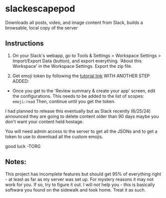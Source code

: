 # slackescapepod
Downloads all posts, video, and image content from Slack, builds a browsable, local copy of the server


## Instructions

1. On your Slack's webapp, go to Tools & Settings > Workspace Settings > Import/Export Data (button), and export everything. 'About this Workspace' in the Workspace Settings. Export the zip file.

2. Get emoji token by following the [tutorial link](https://api.slack.com/tutorials/tracks/getting-a-token) WITH ANOTHER STEP ADDED:
 - Once you get to the 'Review summary & create your app' screen, edit the configurations. This needs to be added to the list of scopes:
`emoji:read`
Then, continue until you get the token.





I had planned to release this eventually but as Slack recently (6/25/24) announced they are going to delete content older than 90 days maybe you don't want your content held hostage.

You will need admin access to the server to get all the JSONs and to get a token to use to download all the custom emojis.


good luck
-TORG



## Notes:

This project has incomplete features but should get 95% of everything right - at least as far as my server was set up. For mystery reasons it may not work for you. If so, try to figure it out. I will not help you - this is basically software you found on the sidewalk and took home. Treat it as such.
